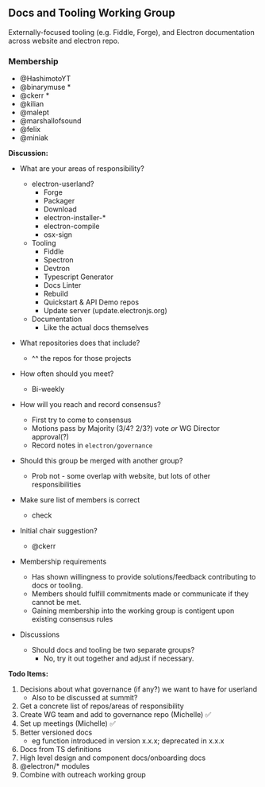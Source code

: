 ## Docs and Tooling Working Group

Externally-focused tooling (e.g. Fiddle, Forge), and Electron documentation across website and electron repo.

### Membership

- @HashimotoYT
- @binarymuse *
- @ckerr *
- @kilian
- @malept
- @marshallofsound
- @felix
- @miniak

**Discussion:**

- What are your areas of responsibility?
    * electron-userland?
        * Forge
        * Packager
        * Download
        * electron-installer-*
        * electron-compile
        * osx-sign
    * Tooling
        * Fiddle
        * Spectron
        * Devtron
        * Typescript Generator
        * Docs Linter
        * Rebuild
        * Quickstart & API Demo repos
        * Update server (update.electronjs.org)
    * Documentation
        * Like the actual docs themselves
- What repositories does that include?
    * ^^ the repos for those projects
- How often should you meet?
    * Bi-weekly
- How will you reach and record consensus?
    * First try to come to consensus
    * Motions pass by Majority (3/4? 2/3?) vote *or* WG Director approval(?)
    * Record notes in `electron/governance`
- Should this group be merged with another group?
    * Prob not - some overlap with website, but lots of other responsibilities
- Make sure list of members is correct
    * check
- Initial chair suggestion?
    * @ckerr 
- Membership requirements
    * Has shown willingness to provide solutions/feedback contributing to docs or tooling.
    * Members should fulfill commitments made or communicate if they cannot be met.
    * Gaining membership into the working group is contigent upon existing consensus rules

- Discussions
    - Should docs and tooling be two separate groups?
        - No, try it out together and adjust if necessary.

**Todo Items:**

1. Decisions about what governance (if any?) we want to have for userland
    * Also to be discussed at summit?
2. Get a concrete list of repos/areas of responsibility
3. Create WG team and add to governance repo (Michelle) :white_check_mark: 
4. Set up meetings (Michelle) :white_check_mark: 
5. Better versioned docs
    - eg function introduced in version x.x.x; deprecated in x.x.x
6. Docs from TS definitions
7. High level design and component docs/onboarding docs
8. @electron/* modules
9. Combine with outreach working group
